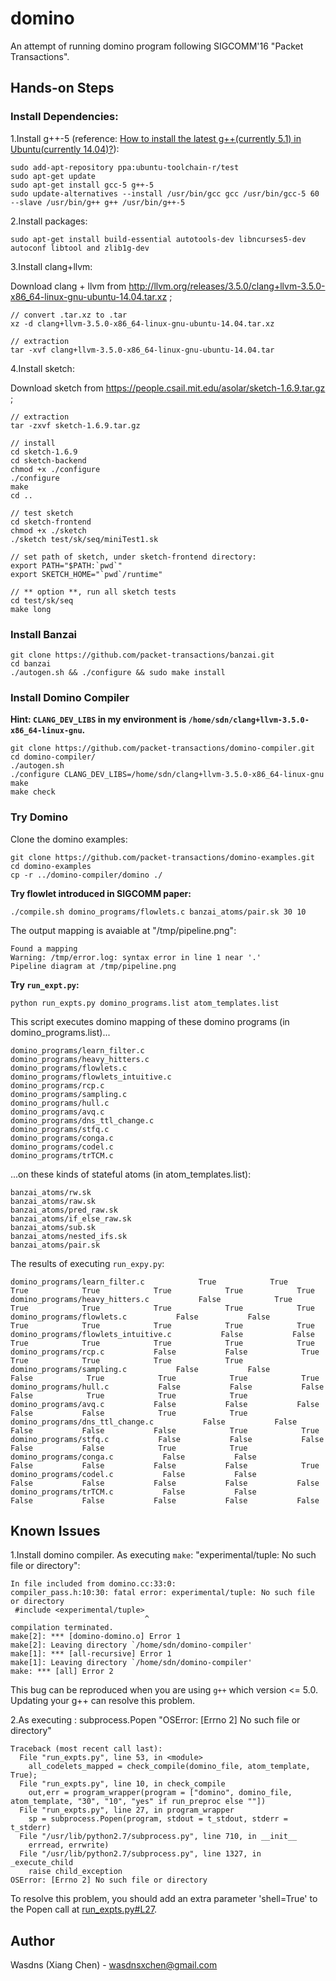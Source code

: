 # domino

An attempt of running domino program following SIGCOMM'16 "Packet Transactions".

## Hands-on Steps

### Install Dependencies:

1.Install g++-5 (reference: [How to install the latest g++(currently 5.1) in Ubuntu(currently 14.04)?](https://askubuntu.com/questions/618474/how-to-install-the-latest-gcurrently-5-1-in-ubuntucurrently-14-04)):

```
sudo add-apt-repository ppa:ubuntu-toolchain-r/test
sudo apt-get update
sudo apt-get install gcc-5 g++-5
sudo update-alternatives --install /usr/bin/gcc gcc /usr/bin/gcc-5 60 --slave /usr/bin/g++ g++ /usr/bin/g++-5
```

2.Install packages:

```
sudo apt-get install build-essential autotools-dev libncurses5-dev autoconf libtool and zlib1g-dev
```

3.Install clang+llvm:

Download clang + llvm from http://llvm.org/releases/3.5.0/clang+llvm-3.5.0-x86_64-linux-gnu-ubuntu-14.04.tar.xz ;

```
// convert .tar.xz to .tar
xz -d clang+llvm-3.5.0-x86_64-linux-gnu-ubuntu-14.04.tar.xz

// extraction
tar -xvf clang+llvm-3.5.0-x86_64-linux-gnu-ubuntu-14.04.tar
```

4.Install sketch:

Download sketch from https://people.csail.mit.edu/asolar/sketch-1.6.9.tar.gz ;

```
// extraction
tar -zxvf sketch-1.6.9.tar.gz

// install
cd sketch-1.6.9
cd sketch-backend
chmod +x ./configure
./configure
make
cd ..

// test sketch
cd sketch-frontend
chmod +x ./sketch
./sketch test/sk/seq/miniTest1.sk

// set path of sketch, under sketch-frontend directory:
export PATH="$PATH:`pwd`"
export SKETCH_HOME="`pwd`/runtime"

// ** option **, run all sketch tests
cd test/sk/seq
make long
```

### Install Banzai

```
git clone https://github.com/packet-transactions/banzai.git
cd banzai
./autogen.sh && ./configure && sudo make install
```

### Install Domino Compiler

**Hint: `CLANG_DEV_LIBS` in my environment is `/home/sdn/clang+llvm-3.5.0-x86_64-linux-gnu`.**

```
git clone https://github.com/packet-transactions/domino-compiler.git
cd domino-compiler/
./autogen.sh
./configure CLANG_DEV_LIBS=/home/sdn/clang+llvm-3.5.0-x86_64-linux-gnu
make
make check
```

### Try Domino

Clone the domino examples:

```
git clone https://github.com/packet-transactions/domino-examples.git
cd domino-examples
cp -r ../domino-compiler/domino ./
```

**Try flowlet introduced in SIGCOMM paper:**

```
./compile.sh domino_programs/flowlets.c banzai_atoms/pair.sk 30 10
```

The output mapping is avaiable at "/tmp/pipeline.png":

```
Found a mapping
Warning: /tmp/error.log: syntax error in line 1 near '.'
Pipeline diagram at /tmp/pipeline.png
```

**Try `run_expt.py`:**

```
python run_expts.py domino_programs.list atom_templates.list
```

This script executes domino mapping of these domino programs (in domino_programs.list)...

```
domino_programs/learn_filter.c
domino_programs/heavy_hitters.c
domino_programs/flowlets.c
domino_programs/flowlets_intuitive.c
domino_programs/rcp.c
domino_programs/sampling.c
domino_programs/hull.c
domino_programs/avq.c
domino_programs/dns_ttl_change.c
domino_programs/stfq.c
domino_programs/conga.c
domino_programs/codel.c
domino_programs/trTCM.c
```

...on these kinds of stateful atoms (in atom_templates.list):

```
banzai_atoms/rw.sk
banzai_atoms/raw.sk
banzai_atoms/pred_raw.sk
banzai_atoms/if_else_raw.sk
banzai_atoms/sub.sk
banzai_atoms/nested_ifs.sk
banzai_atoms/pair.sk
```

The results of executing `run_expy.py`:

```
domino_programs/learn_filter.c            True            True            True            True            True            True            True
domino_programs/heavy_hitters.c           False            True            True            True            True            True            True
domino_programs/flowlets.c           False           False            True            True            True            True            True
domino_programs/flowlets_intuitive.c           False           False            True            True            True            True            True
domino_programs/rcp.c           False           False            True            True            True            True            True
domino_programs/sampling.c           False           False           False            True            True            True            True
domino_programs/hull.c           False           False           False           False            True            True            True
domino_programs/avq.c           False           False           False           False           False            True            True
domino_programs/dns_ttl_change.c           False           False           False           False           False            True            True
domino_programs/stfq.c           False           False           False           False           False            True            True
domino_programs/conga.c           False           False           False           False           False           False            True
domino_programs/codel.c           False           False           False           False           False           False           False
domino_programs/trTCM.c           False           False           False           False           False           False           False
```

## Known Issues

1.Install domino compiler. As executing `make`: "experimental/tuple: No such file or directory":

```
In file included from domino.cc:33:0:
compiler_pass.h:10:30: fatal error: experimental/tuple: No such file or directory
 #include <experimental/tuple>
                              ^
compilation terminated.
make[2]: *** [domino-domino.o] Error 1
make[2]: Leaving directory `/home/sdn/domino-compiler'
make[1]: *** [all-recursive] Error 1
make[1]: Leaving directory `/home/sdn/domino-compiler'
make: *** [all] Error 2
```

This bug can be reproduced when you are using `g++` which version <= 5.0. Updating your g++ can resolve this problem.

2.As executing : subprocess.Popen "OSError: [Errno 2] No such file or directory"

```
Traceback (most recent call last):
  File "run_expts.py", line 53, in <module>
    all_codelets_mapped = check_compile(domino_file, atom_template, True);
  File "run_expts.py", line 10, in check_compile
    out,err = program_wrapper(program = ["domino", domino_file, atom_template, "30", "10", "yes" if run_preproc else ""])
  File "run_expts.py", line 27, in program_wrapper
    sp = subprocess.Popen(program, stdout = t_stdout, stderr = t_stderr)
  File "/usr/lib/python2.7/subprocess.py", line 710, in __init__
    errread, errwrite)
  File "/usr/lib/python2.7/subprocess.py", line 1327, in _execute_child
    raise child_exception
OSError: [Errno 2] No such file or directory
```

To resolve this problem, you should add an extra parameter 'shell=True' to the Popen call at [run_expts.py#L27](https://github.com/packet-transactions/domino-examples/blob/master/run_expts.py#L27). 

## Author

Wasdns (Xiang Chen) - wasdnsxchen@gmail.com
